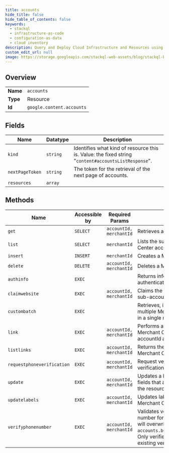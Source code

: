 ```yaml
---
title: accounts
hide_title: false
hide_table_of_contents: false
keywords:
  - stackql
  - infrastructure-as-code
  - configuration-as-data
  - cloud inventory
description: Query and Deploy Cloud Infrastructure and Resources using SQL
custom_edit_url: null
image: https://storage.googleapis.com/stackql-web-assets/blog/stackql-blog-post-featured-image.png
---
```

  
    

## Overview
<table><tbody>
<tr><td><b>Name</b></td><td><code>accounts</code></td></tr>
<tr><td><b>Type</b></td><td>Resource</td></tr>
<tr><td><b>Id</b></td><td><code>google.content.accounts</code></td></tr>
</tbody></table>

## Fields
| Name | Datatype | Description |
| ---- | -------- | ----------- |
| `kind` | `string` | Identifies what kind of resource this is. Value: the fixed string "`content#accountsListResponse`". |
| `nextPageToken` | `string` | The token for the retrieval of the next page of accounts. |
| `resources` | `array` |  |
## Methods
| Name | Accessible by | Required Params | Description |
| ---- | ------------- | --------------- | ----------- |
| `get` | `SELECT` | `accountId, merchantId` | Retrieves a Merchant Center account. |
| `list` | `SELECT` | `merchantId` | Lists the sub-accounts in your Merchant Center account. |
| `insert` | `INSERT` | `merchantId` | Creates a Merchant Center sub-account. |
| `delete` | `DELETE` | `accountId, merchantId` | Deletes a Merchant Center sub-account. |
| `authinfo` | `EXEC` |  | Returns information about the authenticated user. |
| `claimwebsite` | `EXEC` | `accountId, merchantId` | Claims the website of a Merchant Center sub-account. |
| `custombatch` | `EXEC` |  | Retrieves, inserts, updates, and deletes multiple Merchant Center (sub-)accounts in a single request. |
| `link` | `EXEC` | `accountId, merchantId` | Performs an action on a link between two Merchant Center accounts, namely accountId and linkedAccountId. |
| `listlinks` | `EXEC` | `accountId, merchantId` | Returns the list of accounts linked to your Merchant Center account. |
| `requestphoneverification` | `EXEC` | `accountId, merchantId` | Request verification code to start phone verification. |
| `update` | `EXEC` | `accountId, merchantId` | Updates a Merchant Center account. Any fields that are not provided are deleted from the resource. |
| `updatelabels` | `EXEC` | `accountId, merchantId` | Updates labels that are assigned to the Merchant Center account by CSS user. |
| `verifyphonenumber` | `EXEC` | `accountId, merchantId` | Validates verification code to verify phone number for the account. If successful this will overwrite the value of `accounts.businessinformation.phoneNumber`. Only verified phone number will replace an existing verified phone number. |
